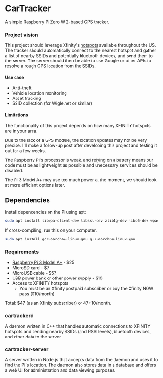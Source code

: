 # CarTracker

A simple Raspberry Pi Zero W 2-based GPS tracker.

### Project vision

This project should leverage Xfinity's [hotspots](https://finder.wifi.xfinity.com/) available throughout the US. The tracker should automatically connect to the nearest hotspot and gather a list of nearby SSIDs and potentially bluetooth devices, and send them to the server. The server should then be able to use Google or other APIs to resolve a rough GPS location from the SSIDs.

#### Use case

- Anti-theft
- Vehicle location monitoring
- Asset tracking
- SSID collection (for Wigle.net or similar)

#### Limitations

The functionality of this project depends on how many XFINITY hotspots are in your area.

Due to the lack of a GPS module, the location updates may not be very precise. I'll make a follow-up post after developing this project and testing it out for a few weeks.

The Raspberry Pi's processor is weak, and relying on a battery means our code must be as lightweight as possible and unecessary services should be disabled.

The Pi 3 Model A+ may use too much power at the moment, we should look at more efficient options later.

## Dependencies

Install dependencies on the Pi using apt:
```bash
sudo apt install libwpa-client-dev libssl-dev zlib1g-dev libc6-dev wpasupplicant
```

If cross-compiling, run this on your computer.
```bash
sudo apt install gcc-aarch64-linux-gnu g++-aarch64-linux-gnu
```

### Requirements

- [Raspberry Pi 3 Model A+](https://www.raspberrypi.com/products/raspberry-pi-3-model-a-plus/) - $25
- MicroSD card - $7
- MicroUSB cable - $5?
- USB power bank or other power supply - $10
- Access to XFINITY hotspots
  - You must be an Xfinity postpaid subscriber or buy the Xfinity NOW pass ($10/month)

Total: $47 (as an Xfinity subscriber) or $47+$10/month.

### cartrackerd

A daemon written in C++ that handles automatic connections to XFINITY hotspots and sending nearby SSIDs (and RSSI levels), bluetooth devices, and other data to the server.

### cartracker-server

A server written in Node.js that accepts data from the daemon and uses it to find the Pi's location. The daemon also stores data in a database and offers a web UI for administration and data viewing purposes.

